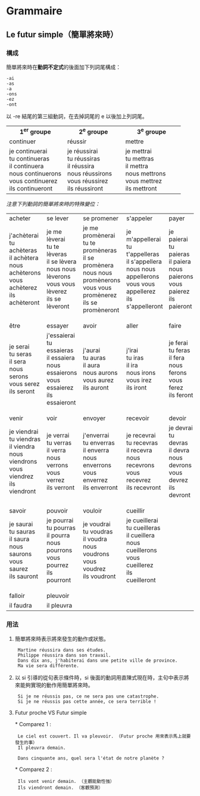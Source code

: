 # Grammaire

## Le futur simple（簡單將來時）

### 構成
簡單將來時在**動詞不定式**的後面加下列詞尾構成：

    -ai
    -as
    -a
    -ons
    -ez
    -ont

以 -re 結尾的第三組動詞，在去掉詞尾的 e 以後加上列詞尾。

<table>
    <tbody>
        <tr>
            <td width="33.3%" align="center">
                <strong>1<sup>er</sup> groupe</strong>
            </td>
            <td width="33.3%" align="center">
                <strong>2<sup>e</sup> groupe</strong>
            </td>
            <td width="33.3%" align="center">
                <strong>3<sup>e</sup> groupe</strong>
            </td>
        </tr>
        <tr>
            <td>continuer</td>
            <td>réussir</td>
            <td>mettre</td>
        </tr>
        <tr>
            <td>
                je continuerai
                <br />
                tu continueras
                <br />
                il continuera
                <br />
                nous continuerons
                <br />
                vous continuerez
                <br />
                ils continueront
            </td>
            <td>
                je réussirai
                <br />
                tu réussiras
                <br />
                il réussira
                <br />
                nous réussirons
                <br />
                vous réussirez
                <br />
                ils réussiront
            </td>
            <td>
                je mettrai
                <br />
                tu mettras
                <br />
                il mettra
                <br />
                nous mettrons
                <br />
                vous mettrez
                <br />
                ils mettront
            </td>
        </tr>
    </tbody>
</table>

*注意下列動詞的簡單將來時的特殊變位：*

<table>
    <tbody>
        <tr>
            <td width="16.6%">acheter</td>
            <td width="16.6%">se lever</td>
            <td width="16.6%">se promener</td>
            <td width="16.6%">s'appeler</td>
            <td width="16.6%">payer</td>
        </tr>
        <tr>
            <td>
                j'achèterai
                <br />
                tu achèteras
                <br />
                il achètera
                <br />
                nous achèterons
                <br />
                vous achèterez
                <br />
                ils achèteront
            </td>
            <td>
                je me lèverai
                <br />
                tu te lèveras
                <br />
                il se lèvera
                <br />
                nous nous lèverons
                <br />
                vous vous lèverez
                <br />
                ils se lèveront
            </td>
            <td>
                je me promènerai
                <br />
                tu te promèneras
                <br />
                il se promènera
                <br />
                nous nous promènerons
                <br />
                vous vous promènerez
                <br />
                ils se promèneront
            </td>
            <td>
                je m'appellerai
                <br />
                tu t'appelleras
                <br />
                il s'appellera
                <br />
                nous nous appellerons
                <br />
                vous vous appellerez
                <br />
                ils s'appelleront
            </td>
            <td>
                je paierai
                <br />
                tu paieras
                <br />
                il paiera
                <br />
                nous paierons
                <br />
                vous paierez
                <br />
                ils paieront
            </td>
        </tr>
        <tr height="16px"></tr>
        <tr>
            <td>être</td>
            <td>essayer</td>
            <td>avoir</td>
            <td>aller</td>
            <td>faire</td>
        </tr>
        <tr>
            <td>
                je serai
                <br />
                tu seras
                <br />
                il sera
                <br />
                nous serons
                <br />
                vous serez
                <br />
                ils seront
            </td>
            <td>
                j'essaierai
                <br />
                tu essaieras
                <br />
                il essaiera
                <br />
                nous essaierons
                <br />
                vous essaierez
                <br />
                ils essaieront
            </td>
            <td>
                j'aurai
                <br />
                tu auras
                <br />
                il aura
                <br />
                nous aurons
                <br />
                vous aurez
                <br />
                ils auront
            </td>
            <td>
                j'irai
                <br />
                tu iras
                <br />
                il ira
                <br />
                nous irons
                <br />
                vous irez
                <br />
                ils iront
            </td>
            <td>
                je ferai
                <br />
                tu feras
                <br />
                il fera
                <br />
                nous ferons
                <br />
                vous ferez
                <br />
                ils feront
            </td>
        </tr>
        <tr height="16px"></tr>
        <tr>
            <td>venir</td>
            <td>voir</td>
            <td>envoyer</td>
            <td>recevoir</td>
            <td>devoir</td>
        </tr>
        <tr>
            <td>
                je viendrai
                <br />
                tu viendras
                <br />
                il viendra
                <br />
                nous viendrons
                <br />
                vous viendrez
                <br />
                ils viendront
            </td>
            <td>
                je verrai
                <br />
                tu verras
                <br />
                il verra
                <br />
                nous verrons
                <br />
                vous verrez
                <br />
                ils verront
            </td>
            <td>
                j'enverrai
                <br />
                tu enverras
                <br />
                il enverra
                <br />
                nous enverrons
                <br />
                vous enverrez
                <br />
                ils enverront
            </td>
            <td>
                je recevrai
                <br />
                tu recevras
                <br />
                il recevra
                <br />
                nous recevrons
                <br />
                vous recevrez
                <br />
                ils recevront
            </td>
            <td>
                je devrai
                <br />
                tu devras
                <br />
                il devra
                <br />
                nous devrons
                <br />
                vous devrez
                <br />
                ils devront
            </td>
        </tr>
        <tr height="16px"></tr>
        <tr>
            <td>savoir</td>
            <td>pouvoir</td>
            <td>vouloir</td>
            <td>cueillir</td>
        </tr>
        <tr>
            <td>
                je saurai
                <br />
                tu sauras
                <br />
                il saura
                <br />
                nous saurons
                <br />
                vous saurez
                <br />
                ils sauront
            </td>
            <td>
                je pourrai
                <br />
                tu pourras
                <br />
                il pourra
                <br />
                nous pourrons
                <br />
                vous pourrez
                <br />
                ils pourront
            </td>
            <td>
                je voudrai
                <br />
                tu voudras
                <br />
                il voudra
                <br />
                nous voudrons
                <br />
                vous voudrez
                <br />
                ils voudront
            </td>
            <td>
                je cueillerai
                <br />
                tu cueilleras
                <br />
                il cueillera
                <br />
                nous cueillerons
                <br />
                vous cueillerez
                <br />
                ils cueilleront
            </td>
        </tr>
        <tr height="16px"></tr>
        <tr>
            <td>falloir</td>
            <td>pleuvoir</td>
        </tr>
        <tr>
            <td>il faudra</td>
            <td>il pleuvra</td>
        </tr>
    </tbody>
</table>

### 用法
1. 簡單將來時表示將來發生的動作或狀態。

        Martine réussira dans ses études.
        Philippe réussira dans son travail.
        Dans dix ans, j'habiterai dans une petite ville de province.
        Ma vie sera différente.

2. 以 si 引導的從句表示條件時，si 後面的動詞用直陳式現在時，主句中表示將來能夠實現的動作用簡單將來時。

        Si je ne réussis pas, ce ne sera pas une catastrophe.
        Si je ne réussis pas cette année, ce sera terrible !

3. Futur proche VS Futur simple

    \* Comparez 1 :

        Le ciel est couvert. Il va pleuvoir. （Futur proche 用來表示馬上就要發生的事）
        Il pleuvra demain.

        Dans cinquante ans, quel sera l'état de notre planète ?

    \* Comparez 2 : 

        Ils vont venir demain. （主觀能動性強）
        Ils viendront demain. （客觀預測）